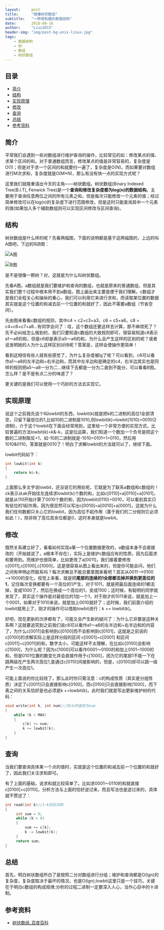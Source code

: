```yaml
---
layout:     post
title:      "搞懂树状数组"
subtitle:   "一种很有趣的数据结构"
date:       2018-08-16
author:     "Liuz2015"
header-img: "img/post-bg-unix-linux.jpg"
tags:
    - 数据结构
    - 树
    - 数组
    - 树状数组
---
```


## 目录
- [简介](#简介)
- [结构](#结构)
- [实现原理](#实现原理)
- [修改](#修改)
- [查询](#查询)
- [总结](#总结)
- [参考资料](#参考资料)

## 简介

平常我们会遇到一些对数组进行维护查询的操作，比较常见的如：修改某点的值、求某个区间的和。对于普通数组而言，修改某点的值是非常容易的，复杂度是O(1)；但是对于求一个区间的和就要扫一遍了，复杂度是O(N)。而如果要对数组进行M次求和，复杂度就是O(M*N)，那么有没有快一点的实现方式呢？

这里我们就隆重请出今天的主角——树状数组。树状数组(Binary Indexed Tree(B.I.T), Fenwick Tree)是一个**查询和修改复杂度都为log(n)的数据结构**。主要用于查询任意两位之间的所有元素之和，但是每次只能修改一个元素的值；经过简单修改可以在log(n)的复杂度下进行范围修改，但是这时只能查询其中一个元素的值(如果加入多个辅助数组则可以实现区间修改与区间查询)。

## 结构

树状数组是什么样的呢？先看两幅图，下面的说明都是基于这两幅图的，上边的叫A图吧，下边的叫B图：

![A图](/img\in-post\data-structure-bit\bit-a.png)

![B图](/img\in-post\data-structure-bit\bit-b.png)

是不是很像一颗树？对，这就是为什么叫树状数组。

先看A图，a数组就是我们要维护和查询的数组，也就是原来的普通数组，但是其实我们整个过程中根本用不到a数组，图上画出来主要是便于我们理解。c数组才是我们全程关心和操纵的重心，我们可以利用它来进行求和，而读取某位置的数据其实就是这个位置的和减去前一个位置的和就好了，因此不需要a数组（节省空间）。

先由图来看看c数组的规则，其中c4 = c2+c3+a3，c6 = c5+a6，c8 = c4+c6+c7+a8...有同学会问了：哇，这个数组还要这样去计算，那不麻烦死了？先不必纠结怎么做到的，我们只要知道c数组的大致规则即可，很容易知道c8表示a1～a8的和，但是c6却是表示a5～a6的和，为什么会产生这样的区别的呢？或者说发明她的人为什么这样区别对待呢？答案是，这样会使操作更简单！

看到这相信有些人就有些感觉了，为什么复杂度被lg了呢？可以看到，c8可以看作a1～a8的左半边和+右半边和，而其中左半边和是确定的c4，右半边其实也是同样的规则把a5～a8一分为二...继续下去都是一分为二直到不能分，可以看看B图。怎么样？是不是有点二分的味道了？

更关键的是我们可以使用一个巧妙的方法去实现它。

## 实现原理

说这个之前我先说个叫lowbit的东西，lowbit(k)就是把k的二进制的高位1全部清空，只留下最低位的1,比如10的二进制是1010,则lowbit(k)=lowbit(1010)=0010(2进制)，介于这个lowbit在下面会经常用到，这里给一个非常方便的实现方式，比较普遍的方法lowbit(k)=k&-k，这是位运算，我们知道一个数加一个负号是把这个数的二进制取反+1，如-10的二进制就是-1010=0101+1=0110，然后用1010&0110，答案就是0010了！明白了求解lowbit的方法就可以了，继续下面。

lowbit代码如下：

```cpp
int lowbit(int k)
{
	return k&-k;
}
```

上面那么多文字说lowbit，还没说它的用处呢，它就是为了联系a数组和c数组的！ck表示从ak开始往左连续求lowbit(k)个数的和，比如c[0110]=a[0110]+a[0101]，就是从110开始计算了0010个数的和，因为lowbit(0110)=0010，可以看到其实只有低位的1起作用，因为很显然可以写出c[0010]=a[0010]+a[0001]，这就为什么我们任何数都只关心它的lowbit，因为高位不起作用（基于我们的二分规则它必须如此！），除非除了高位其余位都是0，这时本身就是lowbit。

## 修改

既然关系建立好了，看看如何实现a某一个位置数据更改的，a数组本身不会直接改的（开始就说了，a根本不存在），实际上是维护c数组应有的性质，因为后面求和要用到。而维护也很简单，比如更改了a[0011]，我们接着要修改c[0011],c[0100],c[1000]，这是很容易从图上看出来的，但是你可能会问，他们之间有申明必然联系吗？每次求解总不能总要拿图来看吧？其实从0011——>0100——>1000的变化，视觉上来看，就是把**尾部的连续的1全部都去掉并换到更高位的1**，记住每次变换都要有一个高位的1产生，对于1011，就是把最后面连续的1都去掉，变成1000了，然后在换成一个高位的1，变成1100；这时候，有聪明的同学就发现了，其实这个操作是对最低位的1加一个1，对于刚才的1011来说，就是加上一个0001，如果对于1010来说，就是加上0010就好了；这时候，我们前面介绍的lowbit就用上了，刚才的操作可以借助lowbit进行：k += lowbit(k)。

好吧，现在更新的次序都有了，可能又会产生新的疑问了：为什么它非要是这种关系啊？这就要追究到之前我们说c8可以看作a1～a8的左半边和+右半边和的内容了，为什么c[0011]会影响到c[0100]而不会影响到c[0101]，这就是之前说的c[0100]的求解实际上是这样分段的区间 c[0001]~c[0001] 和区间c[0011]~c[0011]的和，数字太小，可能这样不太理解，在比如c[0100]会影响c[1000]，为什么呢？因为c[1000]可以看作0001～0100的和加上0101~1000的和，但是0101位置的数变化并会直接作用于c[1000]，因为它的尾部1不能一下在跳两级在产生两次高位1,是通过c[0110]间接影响的，但是，c[0100]却可以跳一级产生一次高位1。

可能上面说的你比较绕了，那么此时你只需注意：c的构成性质（其实是分组性质）决定了c[0011]只会直接影响c[0100]，而c[0100]只会直接影响[1000]，而下表之间的关系恰好是也必须是k +=lowbit(k)。此时我们就是写出更新维护树的代码：

```cpp
void write(int k, int num)//将ck的值改为num
{
	while (k < MAX)
	{
		c[k] += num;
		k += lowbit(k);
	}
}

```

## 查询

当我们要查询具体某一个点的值时，实就是这个位置的和减去前一个位置的和就好了，因此我们关注求和即可。

有了上面的基础，说求和就比较简单了。比如求0001～0110的和就直接c[0100]+c[0110]，分析方法与上面的恰好逆过来，而且写法也是逆过来的，具体就不赘述了：

```cpp
int read(int k)//1~k的区间和  
{
     int sum = 0;
     while (k > 0)
     {
         sum += c[k];
         k -= lowbit(k);
     }
     return sum;
}
```

## 总结

首先，明白树状数组所白了是按照二分对数组进行分组；维护和查询都是O(lgn)的复杂度，复杂度取决于最坏的情况，也是O(lgn);lowbit这里只是一个技巧，关键在于明白c数组的构成规律;分析的过程二进制一定要深入人心，当作心目中的十进制。

## 参考资料
- [树状数组_百度百科](https://baike.baidu.com/item/%E6%A0%91%E7%8A%B6%E6%95%B0%E7%BB%84/313739?fr=aladdin)

